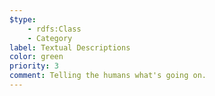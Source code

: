 ```yaml
---
$type:
    - rdfs:Class
    - Category
label: Textual Descriptions
color: green
priority: 3
comment: Telling the humans what's going on.
---
```

